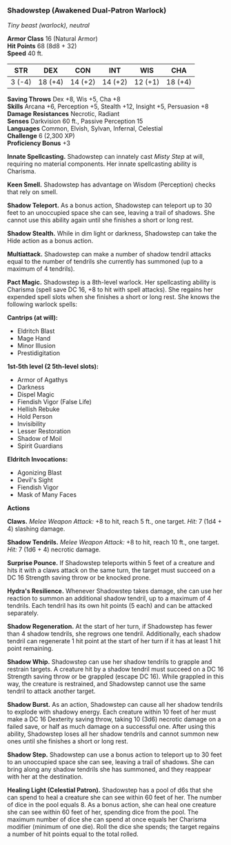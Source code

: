 ### Shadowstep (Awakened Dual-Patron Warlock)

_Tiny beast (warlock), neutral_

**Armor Class** 16 (Natural Armor)  
**Hit Points** 68 (8d8 + 32)  
**Speed** 40 ft.

|STR|DEX|CON|INT|WIS|CHA|
|---|---|---|---|---|---|
|3 (-4)|18 (+4)|14 (+2)|14 (+2)|12 (+1)|18 (+4)|

**Saving Throws** Dex +8, Wis +5, Cha +8  
**Skills** Arcana +6, Perception +5, Stealth +12, Insight +5, Persuasion +8  
**Damage Resistances** Necrotic, Radiant  
**Senses** Darkvision 60 ft., Passive Perception 15  
**Languages** Common, Elvish, Sylvan, Infernal, Celestial  
**Challenge** 6 (2,300 XP)  
**Proficiency Bonus** +3

**Innate Spellcasting.** Shadowstep can innately cast _Misty Step_ at will, requiring no material components. Her innate spellcasting ability is Charisma.

**Keen Smell.** Shadowstep has advantage on Wisdom (Perception) checks that rely on smell.

**Shadow Teleport.** As a bonus action, Shadowstep can teleport up to 30 feet to an unoccupied space she can see, leaving a trail of shadows. She cannot use this ability again until she finishes a short or long rest.

**Shadow Stealth.** While in dim light or darkness, Shadowstep can take the Hide action as a bonus action.

**Multiattack.** Shadowstep can make a number of shadow tendril attacks equal to the number of tendrils she currently has summoned (up to a maximum of 4 tendrils).

**Pact Magic.** Shadowstep is a 8th-level warlock. Her spellcasting ability is Charisma (spell save DC 16, +8 to hit with spell attacks). She regains her expended spell slots when she finishes a short or long rest. She knows the following warlock spells:

**Cantrips (at will):**

- Eldritch Blast
- Mage Hand
- Minor Illusion
- Prestidigitation

**1st-5th level (2 5th-level slots):**

- Armor of Agathys
- Darkness
- Dispel Magic
- Fiendish Vigor (False Life)
- Hellish Rebuke
- Hold Person
- Invisibility
- Lesser Restoration
- Shadow of Moil
- Spirit Guardians

**Eldritch Invocations:**

- Agonizing Blast
- Devil's Sight
- Fiendish Vigor
- Mask of Many Faces

**Actions**

**Claws.** _Melee Weapon Attack:_ +8 to hit, reach 5 ft., one target. _Hit:_ 7 (1d4 + 4) slashing damage.

**Shadow Tendrils.** _Melee Weapon Attack:_ +8 to hit, reach 10 ft., one target. _Hit:_ 7 (1d6 + 4) necrotic damage.

**Surprise Pounce.** If Shadowstep teleports within 5 feet of a creature and hits it with a claws attack on the same turn, the target must succeed on a DC 16 Strength saving throw or be knocked prone.

**Hydra's Resilience.** Whenever Shadowstep takes damage, she can use her reaction to summon an additional shadow tendril, up to a maximum of 4 tendrils. Each tendril has its own hit points (5 each) and can be attacked separately.

**Shadow Regeneration.** At the start of her turn, if Shadowstep has fewer than 4 shadow tendrils, she regrows one tendril. Additionally, each shadow tendril can regenerate 1 hit point at the start of her turn if it has at least 1 hit point remaining.

**Shadow Whip.** Shadowstep can use her shadow tendrils to grapple and restrain targets. A creature hit by a shadow tendril must succeed on a DC 16 Strength saving throw or be grappled (escape DC 16). While grappled in this way, the creature is restrained, and Shadowstep cannot use the same tendril to attack another target.

**Shadow Burst.** As an action, Shadowstep can cause all her shadow tendrils to explode with shadowy energy. Each creature within 10 feet of her must make a DC 16 Dexterity saving throw, taking 10 (3d6) necrotic damage on a failed save, or half as much damage on a successful one. After using this ability, Shadowstep loses all her shadow tendrils and cannot summon new ones until she finishes a short or long rest.

**Shadow Step.** Shadowstep can use a bonus action to teleport up to 30 feet to an unoccupied space she can see, leaving a trail of shadows. She can bring along any shadow tendrils she has summoned, and they reappear with her at the destination.

**Healing Light (Celestial Patron).** Shadowstep has a pool of d6s that she can spend to heal a creature she can see within 60 feet of her. The number of dice in the pool equals 8. As a bonus action, she can heal one creature she can see within 60 feet of her, spending dice from the pool. The maximum number of dice she can spend at once equals her Charisma modifier (minimum of one die). Roll the dice she spends; the target regains a number of hit points equal to the total rolled.